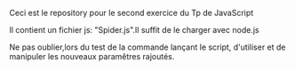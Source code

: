 Ceci est le repository pour le second exercice du Tp de JavaScript

Il contient un fichier js: "Spider.js".Il suffit de le charger avec node.js

Ne pas oublier,lors du test de la commande lançant le script, d'utiliser et de manipuler les nouveaux paramêtres rajoutés.

